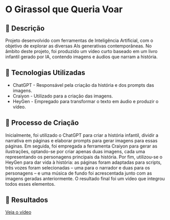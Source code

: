 # O Girassol que Queria Voar

## 📒 Descrição
Projeto desenvolvido com ferramentas de Inteligência Artificial, com o objetivo de explorar as diversas AIs generativas contemporâneas. No âmbito deste projeto, foi produzido um vídeo curto baseado em um livro infantil gerado por IA, contendo imagens e áudios que narram a história.

## 🤖 Tecnologias Utilizadas
* ChatGPT - Responsável pela criação da história e dos prompts das imagens.
* Craiyon - Utilizado para a criação das imagens.
* HeyGen - Empregado para transformar o texto em áudio e produzir o vídeo.

## 🧐 Processo de Criação
Inicialmente, foi utilizado o ChatGPT para criar a história infantil, dividir a narrativa em páginas e elaborar prompts para gerar imagens para essas páginas. Em seguida, foi empregada a ferramenta Craiyon para gerar as ilustrações, optando-se por criar apenas duas imagens, cada uma representando os personagens principais da história. Por fim, utilizou-se o HeyGen para dar vida à história: as páginas foram adaptadas para scripts, três vozes foram selecionadas – uma para o narrador e duas para os personagens – e uma música de fundo foi acrescentada junto com as imagens geradas anteriormente. O resultado final foi um vídeo que integrou todos esses elementos. 

## 🚀 Resultados
[Veja o vídeo](https://github.com/JRKreutzer/lab-natty-or-not/blob/main/videos/desafio.mp4)
